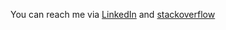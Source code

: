 You can reach me via [LinkedIn](https://www.linkedin.com/in/tamir-abutbul-10a695178/) and [stackoverflow](https://stackoverflow.com/users/8274756/tamir-abutbul)



<!--
**Tamir198/Tamir198** is a ✨ _special_ ✨ repository because its `README.md` (this file) appears on your GitHub profile.

Here are some ideas to get you started:
🔭 I’m currently working on ...
- 🌱 I’m currently learning ...
- 👯 I’m looking to collaborate on ...
- 🤔 I’m looking for help with ...
- 💬 Ask me about ...
- 📫 How to reach me: ...
- 😄 Pronouns: ...
- ⚡ Fun fact: ...

-->
